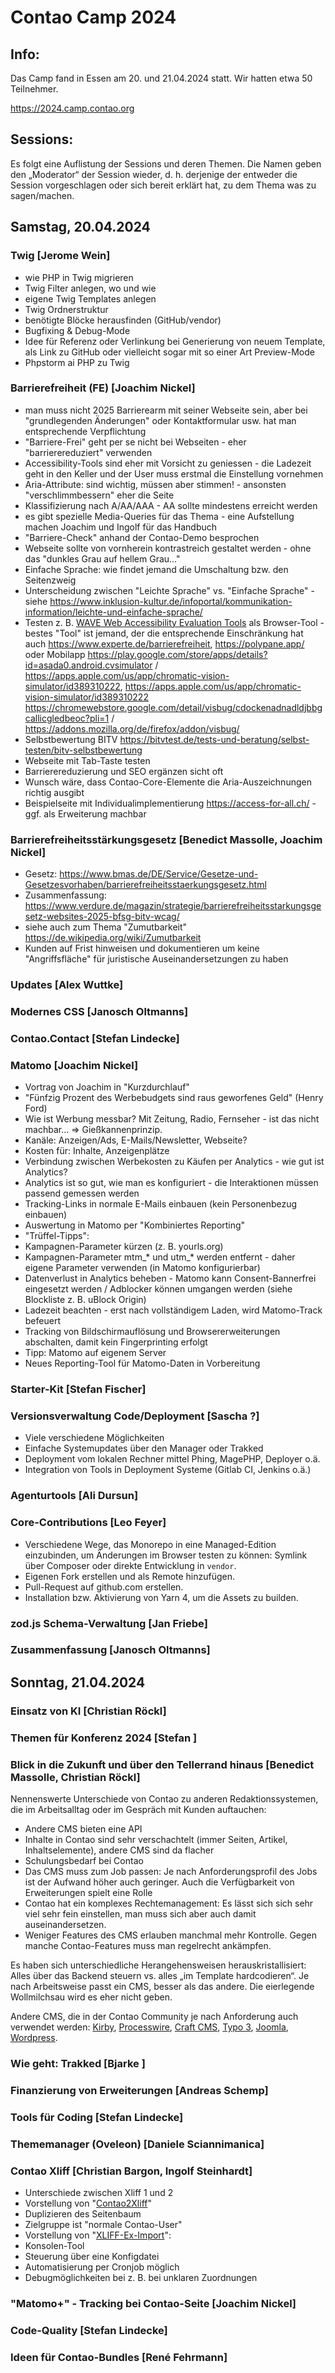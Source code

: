 # Contao Camp 2024

## Info:

Das Camp fand in Essen am 20. und 21.04.2024 statt. Wir hatten etwa 50 Teilnehmer.

https://2024.camp.contao.org

## Sessions:
Es folgt eine Auflistung der Sessions und deren Themen. Die Namen geben den
„Moderator“ der Session wieder, d. h. derjenige der entweder die Session
vorgeschlagen oder sich bereit erklärt hat, zu dem Thema was zu sagen/machen.

## Samstag, 20.04.2024

### Twig [Jerome Wein]

- wie PHP in Twig migrieren
- Twig Filter anlegen, wo und wie
- eigene Twig Templates anlegen
- Twig Ordnerstruktur
- benötigte Blöcke herausfinden (GitHub/vendor)
- Bugfixing & Debug-Mode
- Idee für Referenz oder Verlinkung bei Generierung von neuem Template, als Link zu GitHub oder vielleicht
  sogar mit so einer Art Preview-Mode
- Phpstorm ai PHP zu Twig

### Barrierefreiheit (FE) [Joachim Nickel]

- man muss nicht 2025 Barrierearm mit seiner Webseite sein, aber bei "grundlegenden Änderungen" oder Kontaktformular
  usw. hat man entsprechende Verpflichtung
- "Barriere-Frei" geht per se nicht bei Webseiten - eher "barrierereduziert" verwenden
- Accessibility-Tools sind eher mit Vorsicht zu geniessen - die Ladezeit geht in den Keller und der User muss erstmal
  die Einstellung vornehmen
- Aria-Attribute: sind wichtig, müssen aber stimmen! - ansonsten "verschlimmbessern" eher die Seite
- Klassifizierung nach A/AA/AAA - AA sollte mindestens erreicht werden
- es gibt spezielle Media-Queries für das Thema - eine Aufstellung machen Joachim und Ingolf für das Handbuch
- "Barriere-Check" anhand der Contao-Demo besprochen
- Webseite sollte von vornherein kontrastreich gestaltet werden - ohne das "dunkles Grau auf hellem Grau..."
- Einfache Sprache: wie findet jemand die Umschaltung bzw. den Seitenzweig
- Unterscheidung zwischen "Leichte Sprache" vs. "Einfache Sprache" - siehe https://www.inklusion-kultur.de/infoportal/kommunikation-information/leichte-und-einfache-sprache/
- Testen z. B. [WAVE Web Accessibility Evaluation Tools](https://wave.webaim.org/) als Browser-Tool - bestes "Tool" ist
  jemand, der die entsprechende Einschränkung hat
  auch https://www.experte.de/barrierefreiheit, https://polypane.app/ oder
  Mobilapp https://play.google.com/store/apps/details?id=asada0.android.cvsimulator / https://apps.apple.com/us/app/chromatic-vision-simulator/id389310222,
  https://apps.apple.com/us/app/chromatic-vision-simulator/id389310222
  https://chromewebstore.google.com/detail/visbug/cdockenadnadldjbbgcallicgledbeoc?pli=1 / https://addons.mozilla.org/de/firefox/addon/visbug/
- Selbstbewertung BITV https://bitvtest.de/tests-und-beratung/selbst-testen/bitv-selbstbewertung
- Webseite mit Tab-Taste testen
- Barrierereduzierung und SEO ergänzen sicht oft
- Wunsch wäre, dass Contao-Core-Elemente die Aria-Auszeichnungen richtig ausgibt
- Beispielseite mit Individualimplementierung https://access-for-all.ch/ - ggf. als Erweiterung machbar

### Barrierefreiheitsstärkungsgesetz [Benedict Massolle, Joachim Nickel]

- Gesetz: https://www.bmas.de/DE/Service/Gesetze-und-Gesetzesvorhaben/barrierefreiheitsstaerkungsgesetz.html
- Zusammenfassung: https://www.verdure.de/magazin/strategie/barrierefreiheitsstarkungsgesetz-websites-2025-bfsg-bitv-wcag/
- siehe auch zum Thema "Zumutbarkeit" https://de.wikipedia.org/wiki/Zumutbarkeit
- Kunden auf Frist hinweisen und dokumentieren um keine "Angriffsfläche" für juristische Auseinandersetzungen zu haben

### Updates [Alex Wuttke]

### Modernes CSS [Janosch Oltmanns]

### Contao.Contact [Stefan Lindecke]

### Matomo [Joachim Nickel]

- Vortrag von Joachim in "Kurzdurchlauf"
- "Fünfzig Prozent des Werbebudgets sind raus geworfenes Geld" (Henry Ford)
- Wie ist Werbung messbar? Mit Zeitung, Radio, Fernseher - ist das nicht machbar... => Gießkannenprinzip.
- Kanäle: Anzeigen/Ads, E-Mails/Newsletter, Webseite?
- Kosten für: Inhalte, Anzeigenplätze
- Verbindung zwischen Werbekosten zu Käufen per Analytics - wie gut ist Analytics?
- Analytics ist so gut, wie man es konfiguriert - die Interaktionen müssen passend gemessen werden
- Tracking-Links in normale E-Mails einbauen (kein Personenbezug einbauen)
- Auswertung in Matomo per "Kombiniertes Reporting"
- "Trüffel-Tipps":
- Kampagnen-Parameter kürzen (z. B. yourls.org)
- Kampagnen-Parameter mtm_* und utm_* werden entfernt - daher eigene Parameter verwenden (in Matomo konfigurierbar)
- Datenverlust in Analytics beheben - Matomo kann Consent-Bannerfrei eingesetzt werden / Adblocker können umgangen werden (siehe Blockliste z. B. uBlock Origin)
- Ladezeit beachten - erst nach vollständigem Laden, wird Matomo-Track befeuert
- Tracking von Bildschirmauflösung und Browsererweiterungen abschalten, damit kein Fingerprinting erfolgt
- Tipp: Matomo auf eigenem Server
- Neues Reporting-Tool für Matomo-Daten in Vorbereitung

### Starter-Kit [Stefan Fischer]

### Versionsverwaltung Code/Deployment [Sascha ?]
- Viele verschiedene Möglichkeiten
- Einfache Systemupdates über den Manager oder Trakked
- Deployment vom lokalen Rechner mittel Phing, MagePHP, Deployer o.ä.
- Integration von Tools in Deployment Systeme (Gitlab CI, Jenkins o.ä.)

### Agenturtools [Ali Dursun]

### Core-Contributions [Leo Feyer]

- Verschiedene Wege, das Monorepo in eine Managed-Edition einzubinden, um Änderungen im Browser testen zu können: Symlink über Composer oder direkte Entwicklung in `vendor`.
- Eigenen Fork erstellen und als Remote hinzufügen.
- Pull-Request auf github.com erstellen.
- Installation bzw. Aktivierung von Yarn 4, um die Assets zu builden.

### zod.js Schema-Verwaltung [Jan Friebe]

### Zusammenfassung [Janosch Oltmanns]


## Sonntag, 21.04.2024

### Einsatz von KI [Christian Röckl]

### Themen für Konferenz 2024 [Stefan ]

### Blick in die Zukunft und über den Tellerrand hinaus [Benedict Massolle, Christian  Röckl]

Nennenswerte Unterschiede von Contao zu anderen Redaktionssystemen, die im Arbeitsalltag oder im Gespräch mit Kunden auftauchen:
- Andere CMS bieten eine API
- Inhalte in Contao sind sehr verschachtelt (immer Seiten, Artikel, Inhaltselemente), andere CMS sind da flacher
- Schulungsbedarf bei Contao
- Das CMS muss zum Job passen: Je nach Anforderungsprofil des Jobs ist der Aufwand höher auch geringer. Auch die Verfügbarkeit von Erweiterungen spielt eine Rolle
- Contao hat ein komplexes Rechtemanagement: Es lässt sich sich sehr viel sehr fein einstellen, man muss sich aber auch damit auseinandersetzen.
- Weniger Features des CMS erlauben manchmal mehr Kontrolle. Gegen manche Contao-Features muss man regelrecht ankämpfen.

Es haben sich unterschiedliche Herangehensweisen herauskristallisiert: Alles über das Backend steuern vs. alles „im Template hardcodieren“.
Je nach Arbeitsweise passt ein CMS, besser als das andere. Die eierlegende Wollmilchsau wird es eher nicht geben.

Andere CMS, die in der Contao Community je nach Anforderung auch verwendet werden: [Kirby](https://getkirby.com), [Processwire]([url](https://processwire.com/)), [Craft CMS](https://www.craftcms.de), [Typo 3]([url](https://typo3.org/)), [Joomla](https://joomla.org), [Wordpress](https://wordpress.org).

### Wie geht: Trakked [Bjarke ]

### Finanzierung von Erweiterungen [Andreas Schemp]

### Tools für Coding [Stefan Lindecke]

### Thememanager (Oveleon) [Daniele Sciannimanica]

### Contao Xliff [Christian Bargon, Ingolf Steinhardt]

- Unterschiede zwischen Xliff 1 und 2
- Vorstellung von "[Contao2Xliff](https://www.contao2xliff.de/)"
- Duplizieren des Seitenbaum
- Zielgruppe ist "normale Contao-User"
- Vorstellung von "[XLIFF-Ex-Import](https://metamodels.readthedocs.io/de/latest/manual/extended/xliff_ex-import.html)":
- Konsolen-Tool
- Steuerung über eine Konfigdatei
- Automatisierung per Cronjob möglich
- Debugmöglichkeiten bei z. B. bei unklaren Zuordnungen

### "Matomo+" - Tracking bei Contao-Seite [Joachim Nickel]

### Code-Quality [Stefan Lindecke]

### Ideen für Contao-Bundles [René Fehrmann]
